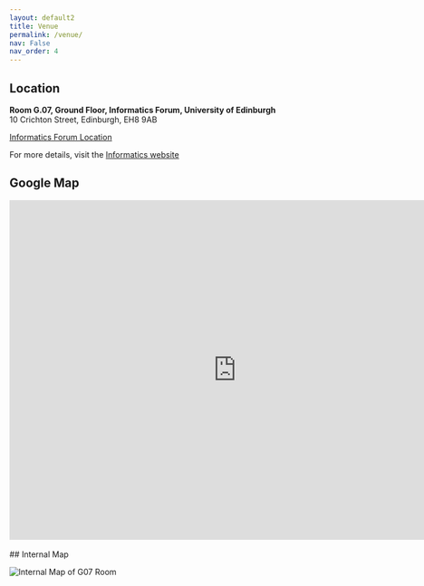 ```yaml
---
layout: default2
title: Venue
permalink: /venue/
nav: False
nav_order: 4
---
```


## Location

**Room G.07, Ground Floor, Informatics Forum, University of Edinburgh**  
10 Crichton Street, Edinburgh, EH8 9AB

[Informatics Forum Location](https://informatics.ed.ac.uk/about/location)

For more details, visit the [Informatics website](https://informatics.ed.ac.uk)


## Google Map

<iframe 
src="https://www.google.com/maps/embed?pb=!1m14!1m8!1m3!1d953.0916701540426!2d-3.1871595246860545!3d55.944440166920025!3m2!1i1024!2i768!4f13.1!3m3!1m2!1s0x4887c783808f4dfd%3A0xb8b2415ee37c6dd4!2sInformatics%20Forum%2C%20The%20University%20of%20Edinburgh!5e0!3m2!1sen!2sus!4v1715707940899!5m2!1sen!2sus" width="800"
height="600"
style="border:0;"
allowfullscreen=""
loading="lazy"
referrerpolicy="no-referrer-when-downgrade">
</iframe>
<br>


<br>
## Internal Map

![Internal Map of G07 Room](/assets/img/map-g07.png)



<br>


<br>